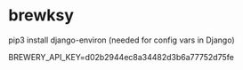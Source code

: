 # brewksy

pip3 install django-environ (needed for config vars in Django)


BREWERY_API_KEY=d02b2944ec8a34482d3b6a77752d75fe